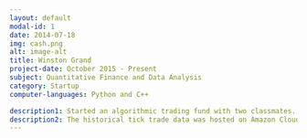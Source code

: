 ```yaml
---
layout: default
modal-id: 1
date: 2014-07-18
img: cash.png
alt: image-alt
title: Winston Grand
project-date: October 2015 - Present
subject: Quantitative Finance and Data Analysis
category: Startup
computer-languages: Python and C++

description1: Started an algorithmic trading fund with two classmates. Developed and backtested end-of-day and intraday trading strategies on historical data. Following algorithm development and backtesting, we implemented the strategies in our brokerage account through an automated execution system.
description2: The historical tick trade data was hosted on Amazon Cloud instances and manipulated with Python in conjunction with various data analysis libraries, including Pandas, NumPy and PySwarm. The brokerage account was hosted through Interactive Brokers and interacted with through their C++ API.
---
```

